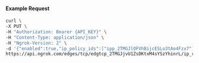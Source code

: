 <!-- Code generated for API Clients. DO NOT EDIT. -->

#### Example Request

```bash
curl \
-X PUT \
-H "Authorization: Bearer {API_KEY}" \
-H "Content-Type: application/json" \
-H "Ngrok-Version: 2" \
-d '{"enabled":true,"ip_policy_ids":["ipp_2TMGJlOFVhBijcESLo3tAo4Fzx7"]}' \
https://api.ngrok.com/edges/tcp/edgtcp_2TMGJjvU1ZsDKtxM4sYSzYhinrL/ip_restriction
```
